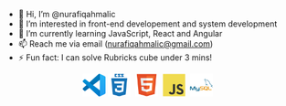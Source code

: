 - 👋 Hi, I’m @nurafiqahmalic
- 👀 I’m interested in front-end developement and system development
- 🌱 I’m currently learning JavaScript, React and Angular
- 📫 Reach me via email (nurafiqahmalic@gmail.com)
- ⚡ Fun fact: I can solve Rubricks cube under 3 mins!




<div id="header" align="center">
  <img src="https://github.com/devicons/devicon/blob/master/icons/vscode/vscode-original.svg" title="Visual Studio Code" alt="Visual Studio Code" width="40" height="40"/>
  <img src="https://github.com/devicons/devicon/blob/master/icons/css3/css3-plain-wordmark.svg"  title="CSS3" alt="CSS" width="40" height="40"/>&nbsp;
  <img src="https://github.com/devicons/devicon/blob/master/icons/html5/html5-original.svg" title="HTML5" alt="HTML" width="40" height="40"/>&nbsp;
  <img src="https://github.com/devicons/devicon/blob/master/icons/javascript/javascript-original.svg" title="JavaScript" alt="JavaScript" width="40" height="40"/>&nbsp;
  <img src="https://github.com/devicons/devicon/blob/master/icons/mysql/mysql-original-wordmark.svg" title="MySQL"  alt="MySQL" width="40" height="40"/>&nbsp;
</div>

<!---
nurafiqahmalic/nurafiqahmalic is a ✨ special ✨ repository because its `README.md` (this file) appears on your GitHub profile.
You can click the Preview link to take a look at your changes.
--->

